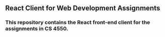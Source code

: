 ## React Client for Web Development Assignments

### This repository contains the React front-end client for the assignments in CS 4550.